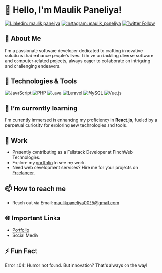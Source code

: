 # 👋 Hello, I'm Maulik Paneliya!

[![Linkedin: maulik paneliya](https://img.shields.io/badge/-Maulik%20Paneliya-blue?style=flat-square&logo=Linkedin&logoColor=white&link=https://www.linkedin.com/in/maulik-paneliya-197a7b201/)](https://www.linkedin.com/in/maulik-paneliya-197a7b201/)
[![Instagram: maulik_paneliya](https://img.shields.io/badge/-Official%20Maulik%20Paneliya-833ab4?style=flat-square&logo=Instagram&logoColor=white&link=https://www.instagram.com/official_maulik_paneliya/)](https://www.instagram.com/official_maulik_paneliya/)
[![Twitter Follow](https://img.shields.io/twitter/follow/i_am_maulik_?label=Follow&style=social)](https://twitter.com/i_am_maulik_)

## 🚀 About Me

I'm a passionate software developer dedicated to crafting innovative solutions that enhance people's lives. I thrive on tackling diverse software and computer-related projects, always eager to collaborate on intriguing and challenging endeavors.

## 🔧 Technologies & Tools

![JavaScript](https://img.shields.io/badge/JavaScript-Tool-yellow?style=flat-square&logo=javascript)
![PHP](https://img.shields.io/badge/PHP-Tool-purple?style=flat-square&logo=php)
![Java](https://img.shields.io/badge/Java-Tool-red?style=flat-square&logo=java)
![Laravel](https://img.shields.io/badge/Laravel-Tool-red?style=flat-square&logo=laravel)
![MySQL](https://img.shields.io/badge/MySQL-Tool-red?style=flat-square&logo=mysql)
![Vue.js](https://img.shields.io/badge/Vue.js-Tool-red?style=flat-square&logo=vue.js)

## 🌱 I’m currently learning

I'm currently immersed in enhancing my proficiency in **React.js**, fueled by a perpetual curiosity for exploring new technologies and tools.

## 💼 Work

- Presently contributing as a Fullstack Developer at FinchWeb Technologies.
- Explore my [portfolio](https://maulikpaneliya.netlify.app/) to see my work.
- Need web development services? Hire me for your projects on [Freelancer](https://www.freelancer.com/u/maulik0025).


## 📫 How to reach me

- Reach out via Email: maulikpaneliya0025@gmail.com

## 🌐 Important Links

- [Portfolio](https://maulikpaneliya.netlify.app/)
- [Social Media](https://mauliksocialtree.netlify.app/)

## ⚡ Fun Fact

Error 404: Humor not found. But innovation? That's always on the way!
